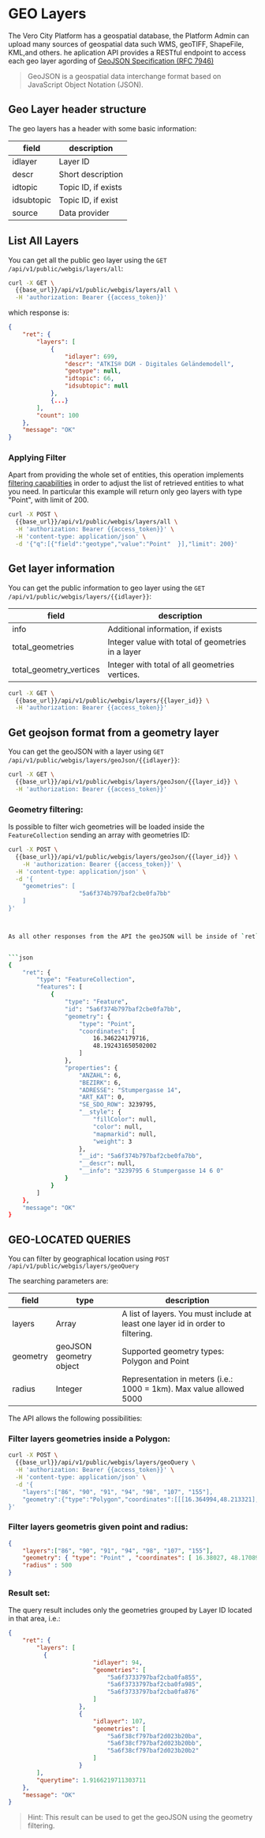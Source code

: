 # GEO Layers

The Vero City Platform has a geospatial database, the Platform Admin can upload many sources of geospatial data such WMS, geoTIFF, ShapeFile, KML,and others. 
he aplication API provides a RESTful endpoint to access each geo layer agording of [GeoJSON Specification (RFC 7946)](https://tools.ietf.org/html/rfc7946)
>  GeoJSON is a geospatial data interchange format based on JavaScript
>     Object Notation (JSON).
 
## Geo Layer header structure

The geo layers has a header with some basic information: 

|  field | description   |
|---|---|
| idlayer  | Layer ID   |
|  descr | Short description  |
| idtopic  | Topic ID, if exists  |
| idsubtopic  |  Topic ID, if exist |
| source  | Data provider  |

## List All Layers
  
You can get all the public geo layer using the `GET /api/v1/public/webgis/layers/all`:

```bash
curl -X GET \
  {{base_url}}/api/v1/public/webgis/layers/all \
  -H 'authorization: Bearer {{access_token}}'
```

which response is: 

```json
{
    "ret": {
        "layers": [
            {
                "idlayer": 699,
                "descr": "ATKIS® DGM - Digitales Geländemodell",
                "geotype": null,
                "idtopic": 66,
                "idsubtopic": null
            },
            {...}
        ],
        "count": 100
    },
    "message": "OK"
}
```

### Applying Filter


Apart from providing the whole set of entities, this operation implements [filtering capabilities](https://vero-city-api-docs.readthedocs.io/en/latest/advanced-filtering/index.html) in order to adjust the list of retrieved entities to what you need. 
In particular this example will return only geo layers with type "Point", with limit of 200.


```bash
curl -X POST \
  {{base_url}}/api/v1/public/webgis/layers/all \
  -H 'authorization: Bearer {{access_token}}' \
  -H 'content-type: application/json' \
  -d '{"q":[{"field":"geotype","value":"Point"	}],"limit": 200}'
```


## Get layer information

You can get the public information to geo layer using the `GET /api/v1/public/webgis/layers/{{idlayer}}`:

|  field | description   |
|---|---|
| info  | Additional information, if exists  |
|total_geometries|Integer value with total of geometries in a layer|
|total_geometry_vertices|Integer with total of all geometries vertices.|

```bash
curl -X GET \
  {{base_url}}/api/v1/public/webgis/layers/{{layer_id}} \
  -H 'authorization: Bearer {{access_token}}' 
```


## Get geojson format from a geometry layer
You can get the geoJSON with a layer using  `GET /api/v1/public/webgis/layers/geoJson/{{idlayer}}`:

````bash
curl -X GET \
  {{base_url}}/api/v1/public/webgis/layers/geoJson/{{layer_id}} \
  -H 'authorization: Bearer {{access_token}}' 

````

### Geometry filtering: 

Is possible to filter wich geometries will be loaded inside the `FeatureCollection` sending an array with geometries ID:
```bash
curl -X POST \
  {{base_url}}/api/v1/public/webgis/layers/geoJson/{{layer_id}} \
    -H 'authorization: Bearer {{access_token}}' \
  -H 'content-type: application/json' \
  -d '{
	"geometries": [
                    "5a6f374b797baf2cbe0fa7bb"
	]
}'



As all other responses from the API the geoJSON will be inside of `ret`:


```json
{
    "ret": {
        "type": "FeatureCollection",
        "features": [
            {
                "type": "Feature",
                "id": "5a6f374b797baf2cbe0fa7bb",
                "geometry": {
                    "type": "Point",
                    "coordinates": [
                        16.346224179716,
                        48.192431650502002
                    ]
                },
                "properties": {
                    "ANZAHL": 6,
                    "BEZIRK": 6,
                    "ADRESSE": "Stumpergasse 14",
                    "ART_KAT": 0,
                    "SE_SDO_ROW": 3239795,
                    "__style": {
                        "fillColor": null,
                        "color": null,
                        "mapmarkid": null,
                        "weight": 3
                    },
                    "__id": "5a6f374b797baf2cbe0fa7bb",
                    "__descr": null,
                    "__info": "3239795 6 Stumpergasse 14 6 0"
                }
            }
        ]
    },
    "message": "OK"
}
```


## GEO-LOCATED QUERIES

You can filter by geographical location using `POST /api/v1/public/webgis/layers/geoQuery`

The searching parameters are:

|  field |type| description   |
|---|---|---|
|layers|Array|A list of layers. You must include at least one layer id in order to filtering.|
|geometry|geoJSON geometry object| Supported geometry types: Polygon and Point|
|radius|Integer| Representation in meters (i.e.: 1000 = 1km). Max value allowed 5000|

The API allows the following possibilities:

### Filter layers geometries inside a Polygon:

```sh
curl -X POST \
  {{base_url}}/api/v1/public/webgis/layers/geoQuery \
  -H 'authorization: Bearer {{access_token}}' \
  -H 'content-type: application/json' \
  -d '{
	"layers":["86", "90", "91", "94", "98", "107", "155"],
	"geometry":{"type":"Polygon","coordinates":[[[16.364994,48.213321],[16.385207,48.207716],[16.373019,48.201766],[16.364994,48.213321]]]}
}'
```

### Filter layers geometris given  point and radius:
```json
{
	"layers":["86", "90", "91", "94", "98", "107", "155"],
	"geometry": { "type": "Point" , "coordinates": [ 16.38027, 48.17089 ] },
	"radius" : 500
}
```



### Result set:

The query result includes only the geometries grouped by  Layer ID located in that area, i.e.:



```json
{
    "ret": {
        "layers": [
          {
                        "idlayer": 94,
                        "geometries": [
                            "5a6f3733797baf2cba0fa855",
                            "5a6f3733797baf2cba0fa985",
                            "5a6f3733797baf2cba0fa876"
                        ]
                    },
                    {
                        "idlayer": 107,
                        "geometries": [
                            "5a6f38cf797baf2d023b20ba",
                            "5a6f38cf797baf2d023b20bb",
                            "5a6f38cf797baf2d023b20b2"
                        ]
                    }
        ],
        "querytime": 1.9166219711303711
    },
    "message": "OK"
}
```

> Hint: This result can be used to get the geoJSON using the geometry filtering.